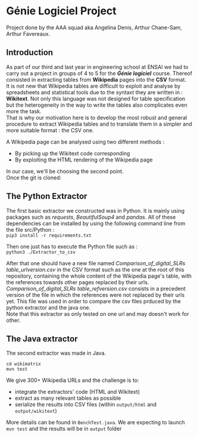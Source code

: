 # Génie Logiciel Project

Project done by the AAA squad aka Angelina Denis, Arthur Chane-Sam, Arthur Favereaux. 


## Introduction

As part of our third and last year in engineering school at ENSAI we had to carry out a project in groups of 4 to 5 for the ***Génie logiciel*** course.
Thereof consisted in extracting tables from **Wikipedia** pages into the **CSV** format. <br>
It is not new that Wikipedia tables are difficult to exploit and analyse by spreadsheets and statistical tools due to the syntaxt they are written in : **Wikitext**. Not only this language was not designed for table specification but the heterogeneity in the way to write the tables also complicates even more the task. <br>
That is why our motivation here is to develop the most robust and general procedure to extract Wikipedia tables and to translate them in a simpler and more suitable format : the CSV one. <br>

A Wikipedia page can be analysed using two different methods : <br>
- By picking up the Wikitext code corresponding
- By exploiting the HTML rendering of the Wikipedia page 

In our case, we'll be choosing the second point. <br>
Once the git is cloned:

## The Python Extractor

The first basic extractor we constructed was in Python. It is mainly using packages such as *requests*, *BeautifulSoup4* and *pandas*. All of these dependencies can be installed by using the following command line from the file src/Python : <br>
``` pip3 install -r requirements.txt ``` <br>

Then one just has to execute the Python file such as : <br>
``` python3 ./Extractor_to_csv ``` <br>

After that one should have a new file named *Comparison_of_digital_SLRs table_urlversion.csv* in the CSV format such as the one at the root of this repository, containing the whole content of the Wikipedia page's table, with the references towards other pages replaced by their urls. *Comparison_of_digital_SLRs table_refversion.csv* consists in a precedent version of the file in which the references were not replaced by their urls yet. This file was used in order to compare the csv files prduced by the python extractor and the java one. <br>
Note that this extractor as only tested on one url and may doesn't work for other. <br>

## The Java extractor

The second extractor was made in Java. 
```
cd wikimatrix 
mvn test
``` 

We give 300+ Wikipedia URLs and the challenge is to:
 * integrate the extractors' code (HTML and Wikitext)
 * extract as many relevant tables as possible 
 * serialize the results into CSV files (within `output/html` and `output/wikitext`) 
 
More details can be found in `BenchTest.java`. We are expecting to launch `mvn test` and the results will be in `output` folder 
